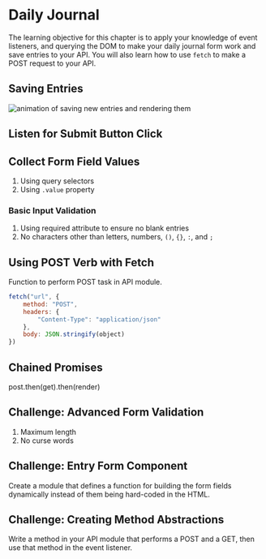 # Daily Journal

The learning objective for this chapter is to apply your knowledge of event listeners, and querying the DOM to make your daily journal form work and save entries to your API. You will also learn how to use `fetch` to make a POST request to your API.

## Saving Entries

![animation of saving new entries and rendering them](./images/first-journal-entry.png)

## Listen for Submit Button Click

## Collect Form Field Values

1. Using query selectors
1. Using `.value` property

### Basic Input Validation

1. Using required attribute to ensure no blank entries
1. No characters other than letters, numbers, `()`, `{}`, `:`, and `;`

## Using POST Verb with Fetch

Function to perform POST task in API module.

```js
fetch("url", {
    method: "POST",
    headers: {
        "Content-Type": "application/json"
    },
    body: JSON.stringify(object)
})
```

## Chained Promises

post.then(get).then(render)

## Challenge: Advanced Form Validation

1. Maximum length
1. No curse words

## Challenge: Entry Form Component

Create a module that defines a function for building the form fields dynamically instead of them being hard-coded in the HTML.

## Challenge: Creating Method Abstractions

Write a method in your API module that performs a POST and a GET, then use that method in the event listener.